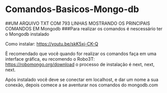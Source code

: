 # Comandos-Basicos-Mongo-db
##UM ARQUIVO TXT COM 793 LINHAS MOSTRANDO OS PRINCIPAIS COMANDOS EM Mongodb
###Para realizar os comandos é nescessário ter o Mongodb instalado 

Como instalar: https://youtu.be/skK5xj-CK-Q


È recomendado que você quando for realizar os comandos faça em uma interface gráfica, eu recomendo o Robo3T: https://robomongo.org/download o processo de instalação é next, next, next.

Após instalado você deve se conectar em localhost, e dar um nome a sua conexão, depois comece a se aventurar nos comandos do mongodb.com
